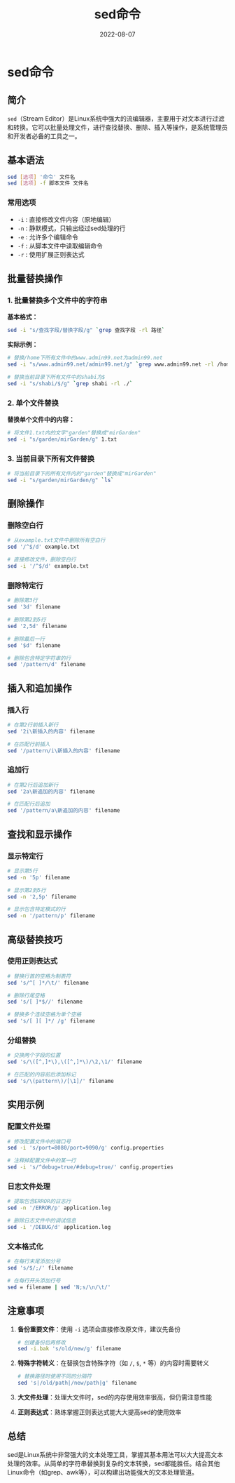 ﻿---
title: sed命令
category:
  - Linux
  - 文本处理
tag:
  - sed
  - 文本替换
  - 流编辑器
date: 2022-08-07

---

# sed命令

## 简介

`sed`（Stream Editor）是Linux系统中强大的流编辑器，主要用于对文本进行过滤和转换。它可以批量处理文件，进行查找替换、删除、插入等操作，是系统管理员和开发者必备的工具之一。

## 基本语法

```bash
sed [选项] '命令' 文件名
sed [选项] -f 脚本文件 文件名
```

### 常用选项

- `-i` : 直接修改文件内容（原地编辑）
- `-n` : 静默模式，只输出经过sed处理的行
- `-e` : 允许多个编辑命令
- `-f` : 从脚本文件中读取编辑命令
- `-r` : 使用扩展正则表达式

## 批量替换操作

### 1. 批量替换多个文件中的字符串

**基本格式：**
```bash
sed -i "s/查找字段/替换字段/g" `grep 查找字段 -rl 路径`
```

**实际示例：**
```bash
# 替换/home下所有文件中的www.admin99.net为admin99.net
sed -i "s/www.admin99.net/admin99.net/g" `grep www.admin99.net -rl /home`

# 替换当前目录下所有文件中的shabi为$
sed -i "s/shabi/$/g" `grep shabi -rl ./`
```

### 2. 单个文件替换

**替换单个文件中的内容：**
```bash
# 将文件1.txt内的文字"garden"替换成"mirGarden"
sed -i "s/garden/mirGarden/g" 1.txt
```

### 3. 当前目录下所有文件替换

```bash
# 将当前目录下的所有文件内的"garden"替换成"mirGarden"
sed -i "s/garden/mirGarden/g" `ls`
```

## 删除操作

### 删除空白行

```bash
# 从example.txt文件中删除所有空白行
sed '/^$/d' example.txt

# 直接修改文件，删除空白行
sed -i '/^$/d' example.txt
```

### 删除特定行

```bash
# 删除第3行
sed '3d' filename

# 删除第2到5行
sed '2,5d' filename

# 删除最后一行
sed '$d' filename

# 删除包含特定字符串的行
sed '/pattern/d' filename
```

## 插入和追加操作

### 插入行

```bash
# 在第2行前插入新行
sed '2i\新插入的内容' filename

# 在匹配行前插入
sed '/pattern/i\新插入的内容' filename
```

### 追加行

```bash
# 在第2行后追加新行
sed '2a\新追加的内容' filename

# 在匹配行后追加
sed '/pattern/a\新追加的内容' filename
```

## 查找和显示操作

### 显示特定行

```bash
# 显示第5行
sed -n '5p' filename

# 显示第2到5行
sed -n '2,5p' filename

# 显示包含特定模式的行
sed -n '/pattern/p' filename
```

## 高级替换技巧

### 使用正则表达式

```bash
# 替换行首的空格为制表符
sed 's/^[ ]*/\t/' filename

# 删除行尾空格
sed 's/[ ]*$//' filename

# 替换多个连续空格为单个空格
sed 's/[ ][ ]*/ /g' filename
```

### 分组替换

```bash
# 交换两个字段的位置
sed 's/\([^,]*\),\([^,]*\)/\2,\1/' filename

# 在匹配的内容前后添加标记
sed 's/\(pattern\)/[\1]/' filename
```

## 实用示例

### 配置文件处理

```bash
# 修改配置文件中的端口号
sed -i 's/port=8080/port=9090/g' config.properties

# 注释掉配置文件中的某一行
sed -i 's/^debug=true/#debug=true/' config.properties
```

### 日志文件处理

```bash
# 提取包含ERROR的日志行
sed -n '/ERROR/p' application.log

# 删除日志文件中的调试信息
sed -i '/DEBUG/d' application.log
```

### 文本格式化

```bash
# 在每行末尾添加分号
sed 's/$/;/' filename

# 在每行开头添加行号
sed = filename | sed 'N;s/\n/\t/'
```

## 注意事项

1. **备份重要文件**：使用 `-i` 选项会直接修改原文件，建议先备份
   ```bash
   # 创建备份后再修改
   sed -i.bak 's/old/new/g' filename
   ```

2. **特殊字符转义**：在替换包含特殊字符（如 `/`, `$`, `*` 等）的内容时需要转义
   ```bash
   # 替换路径时使用不同的分隔符
   sed 's|/old/path|/new/path|g' filename
   ```

3. **大文件处理**：处理大文件时，sed的内存使用效率很高，但仍需注意性能

4. **正则表达式**：熟练掌握正则表达式能大大提高sed的使用效率

## 总结

sed是Linux系统中非常强大的文本处理工具，掌握其基本用法可以大大提高文本处理的效率。从简单的字符串替换到复杂的文本转换，sed都能胜任。结合其他Linux命令（如grep、awk等），可以构建出功能强大的文本处理管道。
